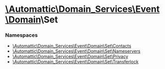 # [\Automattic](../namespaces/automattic.md)[\Domain_Services](../namespaces/automattic-domain-services.md)[\Event](../namespaces/automattic-domain-services-event.md)[\Domain](../namespaces/automattic-domain-services-event-domain.md)\Set

### Namespaces

* [\Automattic\Domain_Services\Event\Domain\Set\Contacts](../namespaces/automattic-domain-services-event-domain-set-contacts.md)
* [\Automattic\Domain_Services\Event\Domain\Set\Nameservers](../namespaces/automattic-domain-services-event-domain-set-nameservers.md)
* [\Automattic\Domain_Services\Event\Domain\Set\Privacy](../namespaces/automattic-domain-services-event-domain-set-privacy.md)
* [\Automattic\Domain_Services\Event\Domain\Set\Transferlock](../namespaces/automattic-domain-services-event-domain-set-transferlock.md)

